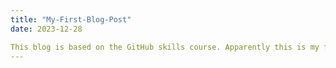 ```yaml
---
title: "My-First-Blog-Post"
date: 2023-12-28

This blog is based on the GitHub skills course. Apparently this is my first blog as well.
---
```

